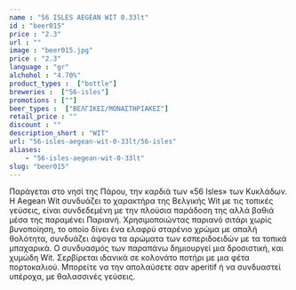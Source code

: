 ```yaml
---
name : "56 ISLES AEGEAN WIT 0.33lt"
id : "beer015"
price : "2.3"
url : ""
image : "beer015.jpg"
price : "2.3"
language : "gr"
alchohol : "4.70%"
product_types :  ["bottle"]
breweries :  ["56-isles"]
promotions : [""]
beer_types :  ["ΒΕΛΓΙΚΕΣ/ΜΟΝΑΣΤΗΡΙΑΚΕΣ"]
retail_price : ""
discount : ""
description_short : "WIT"
url: "56-isles-aegean-wit-0-33lt/56-isles"
aliases: 
    - "56-isles-aegean-wit-0-33lt"
slug: "beer015"
---
```


Παράγεται στο νησί της Πάρου, την καρδιά των «56 Isles» των Κυκλάδων.
Η Aegean Wit συνδυάζει το χαρακτήρα της Βελγικής Wit με τις τοπικές γεύσεις, είναι συνδεδεμένη με την πλούσια παράδοση της αλλά βαθιά μέσα της παραμένει Παριανή. Χρησιμοποιώντας παριανό σιτάρι χωρίς βυνοποίηση, το οποίο δίνει ένα ελαφρύ σταρένιο χρώμα με απαλή θολότητα, συνδυάζει άψογα τα αρώματα των εσπεριδοειδών με τα τοπικά μπαχαρικά. Ο συνδυασμός των παραπάνω δημιουργεί μια δροσιστική, και χυμώδη Wit.
Σερβίρεται ιδανικά σε κολονάτο ποτήρι με μια φέτα πορτοκαλιού. Μπορείτε να την απολαύσετε σαν aperitif ή να συνδυαστεί υπέροχα, με θαλασσινές γεύσεις.